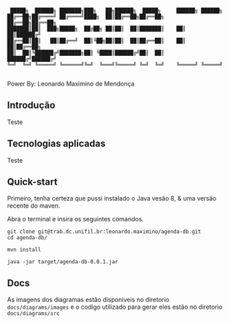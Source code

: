 ``` 
 █████╗  ██████╗ ███████╗███╗   ██╗██████╗  █████╗     ██████╗ ██████╗ 
██╔══██╗██╔════╝ ██╔════╝████╗  ██║██╔══██╗██╔══██╗    ██╔══██╗██╔══██╗
███████║██║  ███╗█████╗  ██╔██╗ ██║██║  ██║███████║    ██║  ██║██████╔╝
██╔══██║██║   ██║██╔══╝  ██║╚██╗██║██║  ██║██╔══██║    ██║  ██║██╔══██╗
██║  ██║╚██████╔╝███████╗██║ ╚████║██████╔╝██║  ██║    ██████╔╝██████╔╝
╚═╝  ╚═╝ ╚═════╝ ╚══════╝╚═╝  ╚═══╝╚═════╝ ╚═╝  ╚═╝    ╚═════╝ ╚═════╝ 
                                                                                                                                                           
```
Power By: Leonardo Maximino de Mendonça

## Introdução
Teste

## Tecnologias aplicadas
Teste

## Quick-start
Primeiro, tenha certeza que pussi instalado o Java vesão 8, & uma versão recente do maven.

Abra o terminal e insira os seguintes comandos.

```
git clone git@trab.dc.unifil.br:leonardo.maximino/agenda-db.git
cd agenda-db/

mvn install

java -jar target/agenda-db-0.0.1.jar

```


## Docs
As imagens dos diagramas estão disponiveis no diretorio ```docs/diagrams/images``` e o codigo utilizado para gerar eles estão no diretorio
```docs/diagrams/src```